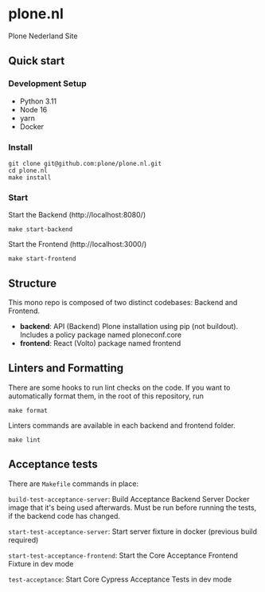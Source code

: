 # plone.nl

Plone Nederland Site

## Quick start

### Development Setup

- Python 3.11
- Node 16
- yarn
- Docker

### Install

```shell
git clone git@github.com:plone/plone.nl.git
cd plone.nl
make install
```

### Start

Start the Backend (http://localhost:8080/)

```shell
make start-backend
```

Start the Frontend (http://localhost:3000/)

```shell
make start-frontend
```

## Structure
This mono repo is composed of two distinct codebases: Backend and Frontend.

- **backend**: API (Backend) Plone installation using pip (not buildout). Includes a policy package named ploneconf.core
- **frontend**: React (Volto) package named frontend

## Linters and Formatting

There are some hooks to run lint checks on the code. If you want to automatically format them, in the root of this repository, run

```shell
make format
```

Linters commands are available in each backend and frontend folder.

```shell
make lint
```

## Acceptance tests

There are `Makefile` commands in place:

`build-test-acceptance-server`: Build Acceptance Backend Server Docker image that it's being used afterwards. Must be run before running the tests, if the backend code has changed.

`start-test-acceptance-server`: Start server fixture in docker (previous build required)

`start-test-acceptance-frontend`: Start the Core Acceptance Frontend Fixture in dev mode

`test-acceptance`: Start Core Cypress Acceptance Tests in dev mode

